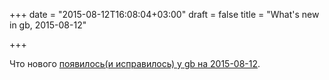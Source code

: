 +++
date = "2015-08-12T16:08:04+03:00"
draft = false
title = "What's new in gb, 2015-08-12"

+++

<p>Что нового <a href="http://getgb.io/news/whats-new-2015-08-12/">появилось(и исправилось) у gb на&nbsp;2015-08-12</a>.</p>

